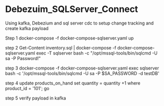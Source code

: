 # Debezuim_SQLServer_Connect
Using kafka,  Debezium and sql server cdc  to setup change tracking and create kafka payload

Step 1
docker-compose -f docker-compose-sqlserver.yaml up


step 2
Get-Content inventory.sql | docker-compose -f docker-compose-sqlserver.yaml exec -T sqlserver bash -c "/opt/mssql-tools/bin/sqlcmd -U sa -P Password!"


step 3
docker-compose -f docker-compose-sqlserver.yaml exec sqlserver bash -c '/opt/mssql-tools/bin/sqlcmd -U sa -P $SA_PASSWORD -d testDB'

step 4
update products_on_hand set quantity = quantity +1 where product_id = '101';
go

step 5
verify payload in kafka
